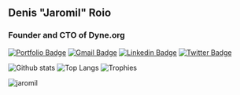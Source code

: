 ## Denis "Jaromil" Roio
### Founder and CTO of Dyne.org

[![Portfolio Badge](https://img.shields.io/badge/portfolio-web-blue?style=flat&link=https://jaromil.dyne.org/)](https://jaromil.dyne.org/) [![Gmail Badge](https://img.shields.io/badge/-J@Dyne.org-005FF9?style=flat&logo=Mail.Ru&logoColor=white&link=mailto:J@dyne.org)](mailto:jaromil@dyne.org) 
[![Linkedin Badge](https://img.shields.io/badge/-jaromil-0072b1?style=flat&logo=Linkedin&logoColor=white&link=https://www.linkedin.com/in/jaromil/)](https://www.linkedin.com/in/jaromil/)  [![Twitter Badge](https://img.shields.io/badge/-jaromil-00acee?style=flat&logo=twitter&logoColor=white&link=https://twitter.com/jaromil/)](https://www.twitter.com/jaromil/)  


![Github stats](https://github-readme-stats.vercel.app/api?username=jaromil&show_icons=true&include_all_commits=true)
![Top Langs](https://github-readme-stats.vercel.app/api/top-langs/?username=jaromil&layout=compact)
![Trophies](https://github-profile-trophy.vercel.app/?username=jaromil&column=4&&margin-w=5&margin-h=5&no-bg=true&no-frame=true&theme=flat)

<p align=left> <img src=https://komarev.com/ghpvc/?username=jaromil alt=jaromil /> </p>

